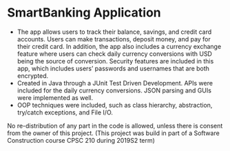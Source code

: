 # SmartBanking Application
- The app allows users to track their balance, savings, and credit card accounts. Users can make transactions, deposit money, and pay for their credit card. In addition, the app also includes a currency exchange feature where users can check daily currency conversions with USD being the source of conversion. Security features are included in this app, which includes users’ passwords and usernames that are both encrypted.
- Created in Java through a JUnit Test Driven Development. APIs were included for the daily currency conversions. JSON parsing and GUIs were implemented as well. 
- OOP techniques were included, such as class hierarchy, abstraction, try/catch exceptions, and File I/O.

No re-distribution of any part in the code is allowed, unless there is consent from the owner of this project.
(This project was build in part of a Software Construction course CPSC 210 during 2019S2 term)

